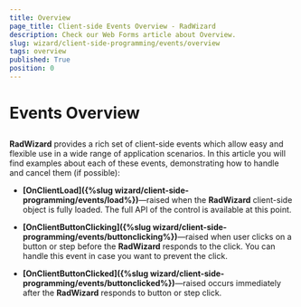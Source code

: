 ```yaml
---
title: Overview
page_title: Client-side Events Overview - RadWizard
description: Check our Web Forms article about Overview.
slug: wizard/client-side-programming/events/overview
tags: overview
published: True
position: 0
---
```


# Events Overview



## 

**RadWizard** provides a rich set of client-side events which allow easy and flexible use in a wide range of application scenarios. In this article you will find examples about each of these events, demonstrating how to handle and cancel them (if possible):

* **[OnClientLoad]({%slug wizard/client-side-programming/events/load%})**—raised when the **RadWizard** client-side object is fully loaded. The full API of the control is available at this point.

* **[OnClientButtonClicking]({%slug wizard/client-side-programming/events/buttonclicking%})**—raised when user clicks on a button or step before the **RadWizard** responds to the click. You can handle this event in case you want to prevent the click.

* **[OnClientButtonClicked]({%slug wizard/client-side-programming/events/buttonclicked%})**—raised occurs immediately after the **RadWizard** responds to button or step click.

